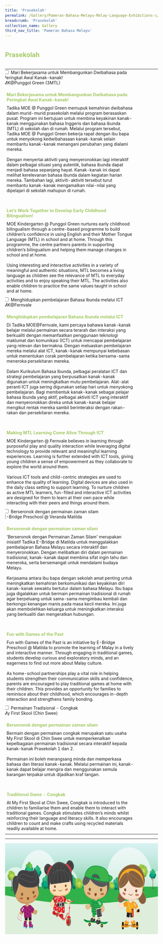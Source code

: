 ```yaml
---
title: 'Prasekolah'
permalink: /Gallery/Pameran-Bahasa-Melayu-Malay-Language-Exhibitions-c/PreSchool/
breadcrumb: 'Prasekolah'
collection_name: Gallery
third_nav_title: 'Pameran Bahasa Melayu'
---
```

<h2 style="padding-top:12px;color:#a3c864;">Prasekolah</h2>
<html>
<head>
<style>

.hl{
    display: inline-block;
    padding: 12px 20px;
    text-align: center;
    text-decoration: none;
    color: #fff;
    background-color: #4372d6;
    border-radius: 6px;
    outline: 0;
    cursor: pointer;
    margin-right: 10px;
    margin-bottom: 7px;
    width: 120px;
}
.tbl{
    border:0 none;
    padding:0; 
    margin:0;
    border-collapse: collapse;
}
.tbl a {
    position:absolute;
    margin-left: -100px;
}
.atab {
    margin-bottom: 5px;
    width: 87%;
    height:auto;
    margin-left: -5px;
    }
    
    @media only screen and (max-width: 600px) {
   .atab{
  width:69%;
  }
}
</style>
<!-- Global site tag (gtag.js) - Google Ads: 726049306 -->
<script async src="https://www.googletagmanager.com/gtag/js?id=AW-726049306"></script>
<script>
  window.dataLayer = window.dataLayer || [];
  function gtag(){dataLayer.push(arguments);}
  gtag('js', new Date());
  gtag('config', 'AW-726049306');
</script>
</head>
<body>
  <br/>
  <table class="tbl">
<tr>
<td style="border:0 none;padding: 0; margin:0;">
<div class="atab">
      <input id="tab-10" type="checkbox" name="tab">
      <label for="tab-10" class="lbML">Mari Bekerjasama untuk Membangunkan Dwibahasa pada Peringkat Awal Kanak-kanak!  <br/>MK@Punggol Green 
(3MTL)
</label>
      <div class="tab-content">
       <h4 style="padding-top:12px;margin:10px;color:#a3c864;">Mari Bekerjasama untuk Membangunkan Dwibahasa pada Peringkat Awal Kanak-kanak!</h4>
        <p style="margin:10px;">
       Tadika MOE @ Punggol Green memupuk kemahiran dwibahasa dalam murid-murid prasekolah melalui program berasaskan pusat. Program ini bertujuan untuk membina keyakinan kanak-kanak menggunakan bahasa Inggeris dan bahasa ibunda (MTL) di sekolah dan di rumah. Melalui program tersebut, Tadika MOE @ Punggol Green bekerja rapat dengan ibu bapa untuk menyokong kedwibahasaan kanak-kanak selain membantu kanak-kanak menangani perubahan yang dialami mereka. <br/><br/>
Dengan menyertai aktiviti yang menyeronokkan lagi interaktif dalam pelbagai situasi yang autentik, bahasa ibunda dapat menjadi bahasa sepanjang hayat.  Kanak-kanak ini dapat melihat kerelevanan bahasa ibunda dalam kegiatan harian mereka.  Tambahan lagi, aktiviti-aktiviti tersebut turut membantu kanak-kanak mengamalkan nilai-nilai yang dipelajari di sekolah mahupun di rumah.  
        </p><br/>
       <h4 style="padding-top:12px;margin:10px;color:#a3c864;">Let’s Work Together to Develop Early Childhood Bilingualism!</h4>
       <p style="margin:10px;">MOE Kindergarten @ Punggol Green nurtures early childhood bilingualism through a centre-based programme to build children’s confidence in using English and their Mother Tongue Language (MTL) in school and at home. Through this programme, the centre partners parents in supporting children’s bilingualism and helping them manage changes in school and at home. <br/><br/>
          Using interesting and interactive activities in a variety of meaningful and authentic situations, MTL becomes a living language as children see the relevance of MTL to everyday activities and to enjoy speaking their MTL. The activities also enable children to practice the same values taught in school and at home.</p>
      </div>
</div>
</td>
<td style="border:0 none;padding: 0;" class="btnImg23">
</td>
</tr>
 <tr>
<td style="border:0 none;padding: 0; margin:0;">
<div class="atab">
      <input id="tab-11" type="checkbox" name="tab">
      <label for="tab-11" class="lbML">Menghidupkan pembelajaran Bahasa Ibunda melalui ICT <br/>MK@Fernvale</label>
      <div class="tab-content">
       <h4 style="padding-top:12px;margin:10px;color:#a3c864;">Menghidupkan pembelajaran Bahasa Ibunda melalui ICT</h4>
        <p style="margin:10px;">
     Di Tadika MOE@Fernvale, kami percaya bahawa kanak-kanak belajar melalui permainan secara terarah dan interaksi yang berkualiti dengan memanfaatkan penggunaan teknologi maklumat dan komunikasi (ICT) untuk mencapai pembelajaran yang relevan dan bermakna. Dengan meluaskan pembelajaran mereka melalui alat ICT, kanak-kanak mempunyai kebebasan untuk menentukan corak pembelajaran ketika bersama-sama meneroka persekitaran mereka. <br/><br/>
Dalam Kurikulum Bahasa Ibunda, pelbagai peralatan ICT dan strategi pembelajaran yang berpusatkan kanak-kanak digunakan untuk meningkatkan mutu pembelajaran. Alat-alat peranti ICT juga sering digunakan setiap hari untuk menyokong pembelajaran. Bagi membentuk kanak-kanak sebagai pelajar bahasa ibunda yang aktif, pelbagai aktiviti ICT yang interaktif dan menyeronokkan direka untuk kanak-kanak belajar mengikut rentak mereka sambil berinteraksi dengan rakan-rakan dan persekitaran mereka.  
        </p><br/>
       <h4 style="padding-top:12px;margin:10px;color:#a3c864;">Making MTL Learning Come Alive Through ICT</h4>
       <p style="margin:10px;">MOE Kindergarten @ Fernvale believes in learning through purposeful play and quality interaction while leveraging digital technology to provide relevant and meaningful learning experiences. Learning is further extended with ICT tools, giving young children a sense of empowerment as they collaborate to explore the world around them.  <br/><br/>
         Various ICT tools and child-centric strategies are used to enhance the quality of learning. Digital devices are also used in the daily class setting to support learning. To nurture children as active MTL learners, fun-filled and interactive ICT activities are designed for them to learn at their own pace while interacting with their peers and things around them.</p>
      </div>
</div>
</td>
<td style="border:0 none;padding: 0;" class="btnImg23">
</td>
</tr>
<tr>
<td style="border:0 none;padding: 0; margin:0;">
<div class="atab">
      <input id="tab-12" type="checkbox" name="tab">
      <label for="tab-12" class="lbML">Berseronok dengan permainan zaman silam <br/>E-Bridge Preschool @ Veranda Matilda</label>
      <div class="tab-content">
       <h4 style="padding-top:12px;margin:10px;color:#a3c864;">Berseronok dengan permainan zaman silam</h4>
        <p style="margin:10px;">
 'Berseronok dengan Permainan Zaman Silam' merupakan inisiatif Tadika E-Bridge di Matilda untuk menggalakkan pembelajaran Bahasa Melayu secara interaktif dan menyeronokkan. Dengan melibatkan diri dalam permainan tradisional, kanak-kanak dapat membina sifat ingin tahu dan meneroka, serta bersemangat untuk mendalami budaya Melayu.<br/><br/>
Kerjasama antara ibu bapa dengan sekolah amat penting untuk meningkatkan kemahiran berkomunikasi dan keyakinan diri kanak-kanak sewaktu bertutur dalam bahasa Melayu. Ibu bapa juga digalakkan untuk bermain permainan tradisional di rumah agar berpeluang untuk sama-sama mengimbau kembali dan berkongsi kenangan manis pada masa kecil mereka. Ini juga akan membolehkan keluarga untuk meningkatkan interaksi yang berkualiti dan mengeratkan hubungan. 
        </p><br/>
       <h4 style="padding-top:12px;margin:10px;color:#a3c864;">Fun with Games of the Past </h4>
       <p style="margin:10px;">Fun with Games of the Past is an initiative by E-Bridge Preschool @ Matilda to promote the learning of Malay in a lively and interactive manner. Through engaging in traditional games, students develop curious and exploratory minds, and an eagerness to find out more about Malay culture.  <br/><br/>
        As home-school partnerships play a vital role in helping students strengthen their communication skills and confidence, parents are encouraged to play traditional games at home with their children. This provides an opportunity for families to reminisce about their childhood, which encourages in-depth interaction and strengthens family bonding.</p>
      </div>
</div>
</td>
<td style="border:0 none;padding: 0;" class="btnImg23">
</td>
</tr>
 <tr>
<td style="border:0 none;padding: 0; margin:0;">
<div class="atab">
      <input id="tab-13" type="checkbox" name="tab">
      <label for="tab-13" class="lbML">Permainan Tradisional - Congkak<br/>My First Skool (Chin Swee)</label>
      <div class="tab-content">
       <h4 style="padding-top:12px;margin:10px;color:#a3c864;">Berseronok dengan permainan zaman silam</h4>
        <p style="margin:10px;">
 Bermain dengan permainan congkak merupakan satu usaha My First Skool di Chin Swee untuk memperkenalkan kepelbagaian permainan tradisional secara interaktif kepada kanak-kanak Prasekolah 1 dan 2. <br/><br/>
Permainan ini  boleh merangsang minda dan memperkasa bahasa dan literasi kanak-kanak. Melalui permainan ini, kanak-kanak dapat belajar mengira dan menggunakan semula barangan terpakai untuk dijadikan kraf tangan.
        </p><br/>
       <h4 style="padding-top:12px;margin:10px;color:#a3c864;">Traditional Game - Congkak </h4>
       <p style="margin:10px;">At My First Skool at Chin Swee, Congkak is introduced to the children to familiarise them and enable them to interact with traditional games. Congkak stimulates children’s minds whilst reinforcing their language and literacy skills. It also encourages children to count and make crafts using recycled materials readily available at home.</p>
      </div>
</div>
</td>
<td style="border:0 none;padding: 0;" class="btnImg23">
</td>
</tr>
</table>
<hr>
<div class="image">
  <img src="images/2021-08-04_MTLS_Web_Footer_600X250_300dpi.jpg" class="Image" width="1000" height="300"></div>
<div class="btntop"><a href="#top" style="text-decoration:none;"><span style="color:white"><b>Top</b></span></a></div>

